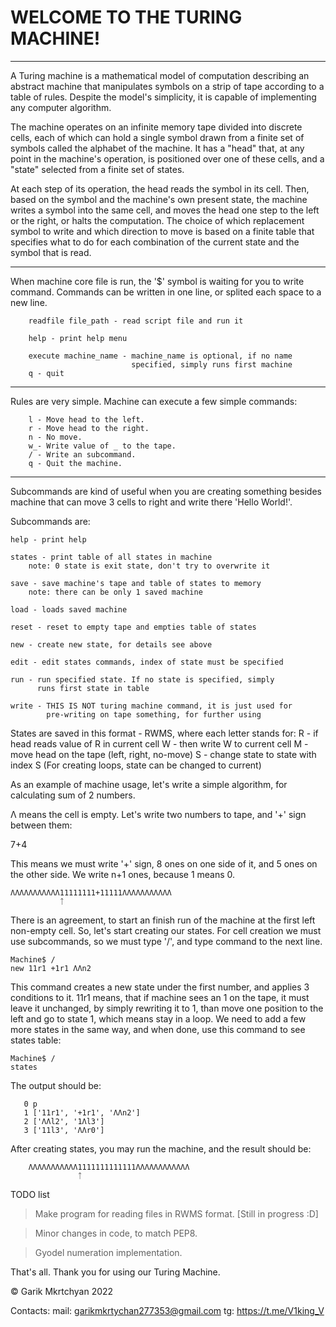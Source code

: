 WELCOME TO THE TURING MACHINE!
=====================================================================

------

A Turing machine is a mathematical model of computation describing an abstract machine that manipulates symbols on a strip of tape according to a table of rules. Despite the model's simplicity, it is capable of implementing any computer algorithm.

The machine operates on an infinite memory tape divided into discrete cells, each of which can hold a single symbol drawn from a finite set of symbols called the alphabet of the machine. It has a "head" that, at any point in the machine's operation, is positioned over one of these cells, and a "state" selected from a finite set of states.

At each step of its operation, the head reads the symbol in its cell. Then, based on the symbol and the machine's own present state, the machine writes a symbol into the same cell, and moves the head one step to the left or the right, or halts the computation. The choice of which replacement symbol to write and which direction to move is based on a finite table that specifies what to do for each combination of the current state and the symbol that is read. 

------

When machine core file is run, the '$' symbol is waiting for you to
write command. Commands can be written in one line, or splited each
space to a new line.

```
    readfile file_path - read script file and run it

    help - print help menu

    execute machine_name - machine_name is optional, if no name 
                           specified, simply runs first machine
    q - quit
```
------

Rules are very simple. Machine can execute a few simple commands:

```
    l - Move head to the left.
    r - Move head to the right.
    n - No move.
    w_- Write value of _ to the tape.
    / - Write an subcommand.
    q - Quit the machine.
```

---------------------------------------------------------------------

Subcommands are kind of useful when you are creating something besides machine that can move 3 cells to right and write there 'Hello World!'.

Subcommands are:


    help - print help
    
    states - print table of all states in machine
        note: 0 state is exit state, don't try to overwrite it
    
    save - save machine's tape and table of states to memory
        note: there can be only 1 saved machine
    
    load - loads saved machine
    
    reset - reset to empty tape and empties table of states
    
    new - create new state, for details see above
    
    edit - edit states commands, index of state must be specified
    
    run - run specified state. If no state is specified, simply
          runs first state in table
    
    write - THIS IS NOT turing machine command, it is just used for
            pre-writing on tape something, for further using

States are saved in this format - RWMS, where each letter stands for:
    R - if head reads value of R in current cell
    W - then write W to current cell
    M - move head on the tape (left, right, no-move)
    S - change state to state with index S (For creating loops, state can be changed to current)

As an example of machine usage, let's write a simple algorithm, for calculating sum of 2 numbers.

Λ means the cell is empty. Let's write two numbers to tape, and '+' sign between them: 

7+4

This means we must write '+' sign, 8 ones on one side of it, and 5 ones on the other side. We write n+1 ones, because 1 means 0.

    ΛΛΛΛΛΛΛΛΛΛΛ11111111+11111ΛΛΛΛΛΛΛΛΛΛΛ
               ᛏ

There is an agreement, to start an finish run of the machine at the first left non-empty cell. So, let's start creating our states. For cell creation we must use subcommands, so we must type '/', and type command to the next line.

    Machine$ /
    new 11r1 +1r1 ΛΛn2

This command creates a new state under the first number, and applies 3 conditions to it. 11r1 means, that if machine sees an 1 on the  tape, it must leave it unchanged, by simply rewriting it to 1, than move one position to the left and go to state 1, which means stay in a loop. We need to add a few more states in the same way, and when done, use this command to see states table:

    Machine$ /
    states

The output should be:

```
   0 p
   1 ['11r1', '+1r1', 'ΛΛn2']
   2 ['ΛΛl2', '1Λl3']
   3 ['11l3', 'ΛΛr0']
```

After creating states, you may run the machine, and the result
should be:

```
    ΛΛΛΛΛΛΛΛΛΛΛ1111111111111ΛΛΛΛΛΛΛΛΛΛΛΛ
               ᛏ
```

TODO list
> Make program for reading files in RWMS format. [Still in progress :D]
 
> Minor changes in code, to match PEP8.
 
> Gyodel numeration implementation.


That's all. Thank you for using our Turing Machine.                

© Garik Mkrtchyan 2022

Contacts:
    mail: garikmkrtychan277353@gmail.com
    tg: https://t.me/V1king_V
    

